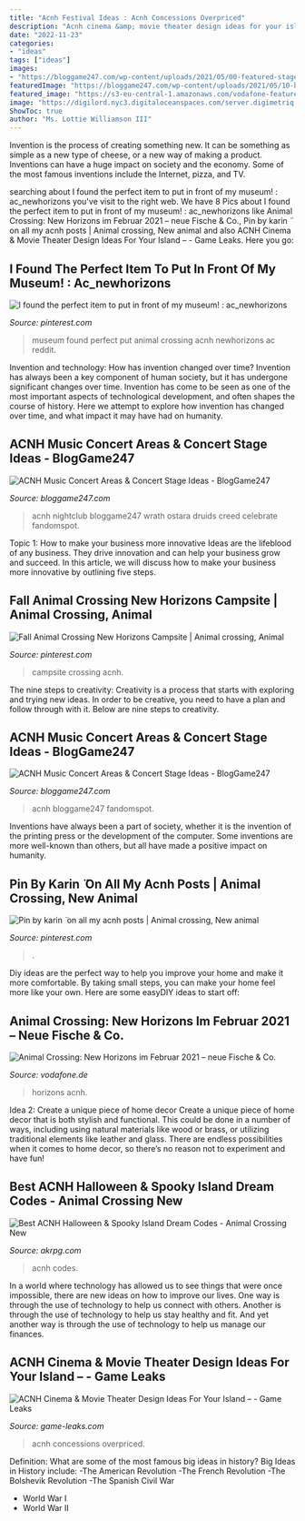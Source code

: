 ```yaml
---
title: "Acnh Festival Ideas : Acnh Concessions Overpriced"
description: "Acnh cinema &amp; movie theater design ideas for your island –"
date: "2022-11-23"
categories:
- "ideas"
tags: ["ideas"]
images:
- "https://bloggame247.com/wp-content/uploads/2021/05/00-featured-stage-raised-music-concert-acnh-idea-preview.jpg"
featuredImage: "https://bloggame247.com/wp-content/uploads/2021/05/10-beach-nightclub-area-acnh-idea.jpg"
featured_image: "https://s3-eu-central-1.amazonaws.com/vodafone-featured/wp-content/uploads/2020/12/01110006/ACNH-Screenshot-Karneval.jpg"
image: "https://digilord.nyc3.digitaloceanspaces.com/server.digimetriq.com/uploads/2021/04/word-image-274.jpeg"
ShowToc: true
author: "Ms. Lottie Williamson III"
---
```



Invention is the process of creating something new. It can be something as simple as a new type of cheese, or a new way of making a product. Inventions can have a huge impact on society and the economy. Some of the most famous inventions include the Internet, pizza, and TV.

	

		
searching about I found the perfect item to put in front of my museum! : ac_newhorizons you've visit to the right web. We have 8 Pics about I found the perfect item to put in front of my museum! : ac_newhorizons like Animal Crossing: New Horizons im Februar 2021 – neue Fische &amp; Co., Pin by karin ̈ on all my acnh posts | Animal crossing, New animal and also ACNH Cinema &amp; Movie Theater Design Ideas For Your Island – - Game Leaks. Here you go:
		
    
## I Found The Perfect Item To Put In Front Of My Museum! : Ac_newhorizons

<img loading=lazy src="https://i.pinimg.com/originals/e3/c5/18/e3c518045231c95b815093455c6dea87.png" onerror="this.onerror=null;this.src='https://tse4.mm.bing.net/th?id=OIP.Zxus1pvaAZzFpuPPC4CcPAHaEj&amp;pid=15.1';" alt="I found the perfect item to put in front of my museum! : ac_newhorizons">

_Source: pinterest.com_

>museum found perfect put animal crossing acnh newhorizons ac reddit. 

	

Invention and technology: How has invention changed over time?
Invention has always been a key component of human society, but it has undergone significant changes over time. Invention has come to be seen as one of the most important aspects of technological development, and often shapes the course of history. Here we attempt to explore how invention has changed over time, and what impact it may have had on humanity.

    
## ACNH Music Concert Areas &amp; Concert Stage Ideas - BlogGame247

<img loading=lazy src="https://bloggame247.com/wp-content/uploads/2021/05/10-beach-nightclub-area-acnh-idea.jpg" onerror="this.onerror=null;this.src='https://tse3.mm.bing.net/th?id=OIP.hNKtnQKgpIChOTmr_IG8OAHaEK&amp;pid=15.1';" alt="ACNH Music Concert Areas &amp; Concert Stage Ideas - BlogGame247">

_Source: bloggame247.com_

>acnh nightclub bloggame247 wrath ostara druids creed celebrate fandomspot. 

	

Topic 1: How to make your business more innovative
Ideas are the lifeblood of any business. They drive innovation and can help your business grow and succeed. In this article, we will discuss how to make your business more innovative by outlining five steps.

    
## Fall Animal Crossing New Horizons Campsite | Animal Crossing, Animal

<img loading=lazy src="https://i.pinimg.com/originals/82/c0/29/82c0298f0c3d5b774dcc405b255c8486.jpg" onerror="this.onerror=null;this.src='https://tse4.mm.bing.net/th?id=OIP.YHiD4eGFoLLobdG_DkmbCAHaEL&amp;pid=15.1';" alt="Fall Animal Crossing New Horizons Campsite | Animal crossing, Animal">

_Source: pinterest.com_

>campsite crossing acnh. 

	

The nine steps to creativity:
Creativity is a process that starts with exploring and trying new ideas. In order to be creative, you need to have a plan and follow through with it. Below are nine steps to creativity.

    
## ACNH Music Concert Areas &amp; Concert Stage Ideas - BlogGame247

<img loading=lazy src="https://bloggame247.com/wp-content/uploads/2021/05/00-featured-stage-raised-music-concert-acnh-idea-preview.jpg" onerror="this.onerror=null;this.src='https://tse2.mm.bing.net/th?id=OIP.oKyO80rRedE1B79yHWxHAgHaDd&amp;pid=15.1';" alt="ACNH Music Concert Areas &amp; Concert Stage Ideas - BlogGame247">

_Source: bloggame247.com_

>acnh bloggame247 fandomspot. 

	

Inventions have always been a part of society, whether it is the invention of the printing press or the development of the computer. Some inventions are more well-known than others, but all have made a positive impact on humanity.

    
## Pin By Karin ̈ On All My Acnh Posts | Animal Crossing, New Animal

<img loading=lazy src="https://i.pinimg.com/736x/ff/7a/fb/ff7afbf6d09271b17a484a2e788bcdbb.jpg" onerror="this.onerror=null;this.src='https://tse4.mm.bing.net/th?id=OIP.YUZL6HERGh4V6GBNYKyx8wHaEK&amp;pid=15.1';" alt="Pin by karin ̈ on all my acnh posts | Animal crossing, New animal">

_Source: pinterest.com_

>. 

	

Diy ideas are the perfect way to help you improve your home and make it more comfortable. By taking small steps, you can make your home feel more like your own. Here are some easyDIY ideas to start off: 

    
## Animal Crossing: New Horizons Im Februar 2021 – Neue Fische &amp; Co.

<img loading=lazy src="https://s3-eu-central-1.amazonaws.com/vodafone-featured/wp-content/uploads/2020/12/01110006/ACNH-Screenshot-Karneval.jpg" onerror="this.onerror=null;this.src='https://tse3.mm.bing.net/th?id=OIP.JfMHVoY-h0dWp4S4e9GY7gHaD2&amp;pid=15.1';" alt="Animal Crossing: New Horizons im Februar 2021 – neue Fische &amp; Co.">

_Source: vodafone.de_

>horizons acnh. 

	

Idea 2: Create a unique piece of home decor
Create a unique piece of home decor that is both stylish and functional. This could be done in a number of ways, including using natural materials like wood or brass, or utilizing traditional elements like leather and glass. There are endless possibilities when it comes to home decor, so there’s no reason not to experiment and have fun!

    
## Best ACNH Halloween &amp; Spooky Island Dream Codes - Animal Crossing New

<img loading=lazy src="https://www.akrpg.com/upload/20201013/6373818842280798821706286.png" onerror="this.onerror=null;this.src='https://tse3.mm.bing.net/th?id=OIP.cVGZwYcjRnW07s0JIPNHhwHaEK&amp;pid=15.1';" alt="Best ACNH Halloween &amp; Spooky Island Dream Codes - Animal Crossing New">

_Source: akrpg.com_

>acnh codes. 

	

In a world where technology has allowed us to see things that were once impossible, there are new ideas on how to improve our lives. One way is through the use of technology to help us connect with others. Another is through the use of technology to help us stay healthy and fit. And yet another way is through the use of technology to help us manage our finances.

    
## ACNH Cinema &amp; Movie Theater Design Ideas For Your Island – - Game Leaks

<img loading=lazy src="https://digilord.nyc3.digitaloceanspaces.com/server.digimetriq.com/uploads/2021/04/word-image-274.jpeg" onerror="this.onerror=null;this.src='https://tse3.mm.bing.net/th?id=OIP.wm9q_kHif0YUaji7Psgq_QHaFQ&amp;pid=15.1';" alt="ACNH Cinema &amp; Movie Theater Design Ideas For Your Island – - Game Leaks">

_Source: game-leaks.com_

>acnh concessions overpriced. 

	

Definition: What are some of the most famous big ideas in history?
Big Ideas in History include: 
-The American Revolution 
-The French Revolution 
-The Bolshevik Revolution 
-The Spanish Civil War 
- World War I 
- World War II

